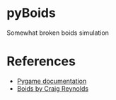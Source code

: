 # pyBoids
 Somewhat broken boids simulation

 # References
 - <a href=https://www.pygame.org/>Pygame documentation</a>
 - <a href=https://www.red3d.com/cwr/boids/>Boids by Craig Reynolds</a>
